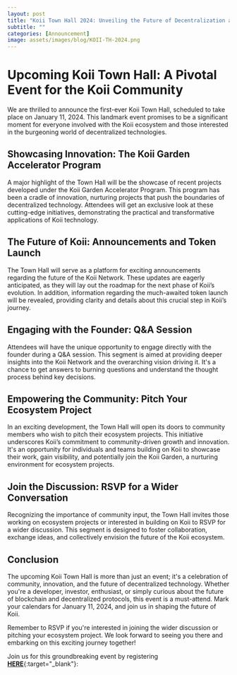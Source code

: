 ```yaml
---
layout: post
title: "Koii Town Hall 2024: Unveiling the Future of Decentralization and Community-Driven Innovation"
subtitle: ""
categories: [Announcement]
image: assets/images/blog/KOII-TH-2024.png
---
```

# Upcoming Koii Town Hall: A Pivotal Event for the Koii Community

We are thrilled to announce the first-ever Koii Town Hall, scheduled to take place on January 11, 2024. This landmark event promises to be a significant moment for everyone involved with the Koii ecosystem and those interested in the burgeoning world of decentralized technologies.

## Showcasing Innovation: The Koii Garden Accelerator Program

A major highlight of the Town Hall will be the showcase of recent projects developed under the Koii Garden Accelerator Program. This program has been a cradle of innovation, nurturing projects that push the boundaries of decentralized technology. Attendees will get an exclusive look at these cutting-edge initiatives, demonstrating the practical and transformative applications of Koii technology.

## The Future of Koii: Announcements and Token Launch

The Town Hall will serve as a platform for exciting announcements regarding the future of the Koii Network. These updates are eagerly anticipated, as they will lay out the roadmap for the next phase of Koii’s evolution. In addition, information regarding the much-awaited token launch will be revealed, providing clarity and details about this crucial step in Koii’s journey.

## Engaging with the Founder: Q&A Session

Attendees will have the unique opportunity to engage directly with the founder during a Q&A session. This segment is aimed at providing deeper insights into the Koii Network and the overarching vision driving it. It's a chance to get answers to burning questions and understand the thought process behind key decisions.

## Empowering the Community: Pitch Your Ecosystem Project

In an exciting development, the Town Hall will open its doors to community members who wish to pitch their ecosystem projects. This initiative underscores Koii’s commitment to community-driven growth and innovation. It's an opportunity for individuals and teams building on Koii to showcase their work, gain visibility, and potentially join the Koii Garden, a nurturing environment for ecosystem projects.

## Join the Discussion: RSVP for a Wider Conversation

Recognizing the importance of community input, the Town Hall invites those working on ecosystem projects or interested in building on Koii to RSVP for a wider discussion. This segment is designed to foster collaboration, exchange ideas, and collectively envision the future of the Koii ecosystem.

## Conclusion

The upcoming Koii Town Hall is more than just an event; it's a celebration of community, innovation, and the future of decentralized technology. Whether you're a developer, investor, enthusiast, or simply curious about the future of blockchain and decentralized protocols, this event is a must-attend. Mark your calendars for January 11, 2024, and join us in shaping the future of Koii.

Remember to RSVP if you're interested in joining the wider discussion or pitching your ecosystem project. We look forward to seeing you there and embarking on this exciting journey together!

Join us for this groundbreaking event by registering [**HERE**](https://lu.ma/iyqpzbls){:target="\_blank"}:


